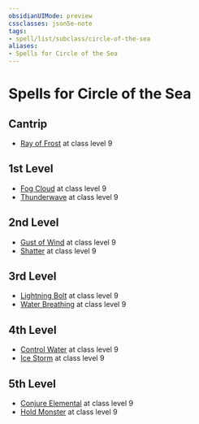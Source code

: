 ```yaml
---
obsidianUIMode: preview
cssclasses: json5e-note
tags:
- spell/list/subclass/circle-of-the-sea
aliases:
- Spells for Circle of the Sea
---
```

# Spells for Circle of the Sea

## Cantrip

- [Ray of Frost](/3-Mechanics/CLI/spells/ray-of-frost-xphb.md "XPHB") at class level 9

## 1st Level

- [Fog Cloud](/3-Mechanics/CLI/spells/fog-cloud-xphb.md "XPHB") at class level 9
- [Thunderwave](/3-Mechanics/CLI/spells/thunderwave-xphb.md "XPHB") at class level 9

## 2nd Level

- [Gust of Wind](/3-Mechanics/CLI/spells/gust-of-wind-xphb.md "XPHB") at class level 9
- [Shatter](/3-Mechanics/CLI/spells/shatter-xphb.md "XPHB") at class level 9

## 3rd Level

- [Lightning Bolt](/3-Mechanics/CLI/spells/lightning-bolt-xphb.md "XPHB") at class level 9
- [Water Breathing](/3-Mechanics/CLI/spells/water-breathing-xphb.md "XPHB") at class level 9

## 4th Level

- [Control Water](/3-Mechanics/CLI/spells/control-water-xphb.md "XPHB") at class level 9
- [Ice Storm](/3-Mechanics/CLI/spells/ice-storm-xphb.md "XPHB") at class level 9

## 5th Level

- [Conjure Elemental](/3-Mechanics/CLI/spells/conjure-elemental-xphb.md "XPHB") at class level 9
- [Hold Monster](/3-Mechanics/CLI/spells/hold-monster-xphb.md "XPHB") at class level 9